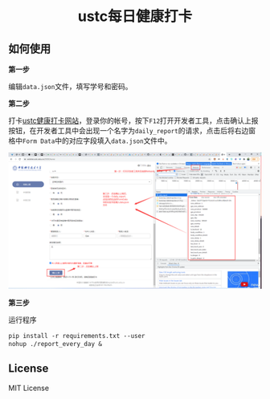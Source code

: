 <center><h1>ustc每日健康打卡</center></h1>

## 如何使用

**第一步**

编辑`data.json`文件，填写学号和密码。

**第二步**

打卡[ustc健康打卡网站](https://weixine.ustc.edu.cn/2020/login)，登录你的帐号，按下`F12`打开开发者工具，点击确认上报按钮，在开发者工具中会出现一个名字为`daily_report`的请求，点击后将右边窗格中`Form Data`中的对应字段填入`data.json`文件中。

![步骤教学](img/tutorial1.png)

**第三步**

运行程序

```
pip install -r requirements.txt --user
nohup ./report_every_day &
```

## License

MIT License
